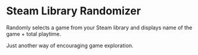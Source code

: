 # Steam Library Randomizer

Randomly selects a game from your Steam library and displays name of the game + total playtime.

Just another way of encouraging game exploration.
